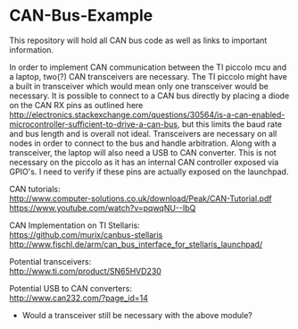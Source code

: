 # CAN-Bus-Example

This repository will hold all CAN bus code as well as links to important information.
<br />

In order to implement CAN communication between the TI piccolo mcu and a laptop, two(?) CAN transceivers are necessary. The TI piccolo might have a built in transceiver which would mean only one transceiver would be necessary. It is possible to connect to a CAN bus directly by placing a diode on the CAN RX pins as outlined here http://electronics.stackexchange.com/questions/30564/is-a-can-enabled-microcontroller-sufficient-to-drive-a-can-bus, but this limits the baud rate and bus length and is overall not ideal. Transceivers are necessary on all nodes in order to connect to the bus and handle arbitration. Along with a transceiver, the laptop will also need a USB to CAN converter. This is not necessary on the piccolo as it has an internal CAN controller exposed via GPIO's. I need to verify if these pins are actually exposed on the launchpad.
<br />

CAN tutorials:
<br />
http://www.computer-solutions.co.uk/download/Peak/CAN-Tutorial.pdf
<br />
https://www.youtube.com/watch?v=pqwqNU--IbQ
<br />

CAN Implementation on TI Stellaris:
<br />
https://github.com/murix/canbus-stellaris
<br />
http://www.fischl.de/arm/can_bus_interface_for_stellaris_launchpad/
<br />

Potential transceivers:
<br />
http://www.ti.com/product/SN65HVD230
<br />

Potential USB to CAN converters:
<br />
http://www.can232.com/?page_id=14
  - Would a transceiver still be necessary with the above module?
